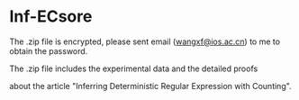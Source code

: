 # Inf-ECsore


The .zip file is encrypted, please sent email (wangxf@ios.ac.cn) to me to obtain the password. 

The .zip file includes the experimental data and the detailed proofs 

about the article "Inferring Deterministic Regular Expression with Counting". 

